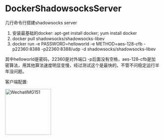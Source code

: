 # DockerShadowsocksServer

几行命令行搭建shadowsocks server

1. 安装最基础的docker: apt-get install docker; yum install docker
2. docker pull shadowsocks/shadowsocks-libev
3. docker run -e PASSWORD=helloworld -e METHOD=aes-128-cfb -p22360:8388 -p22360:8388/udp -d shadowsocks/shadowsocks-libev

其中helloworld是密码，22360是对外端口 -p后面没有空格，aes-128-cfb是加密算法，用其他算法速度明显变慢，经过测试这个是最快的。不管不问稳定运行半年没问题。

客户端配置:

<img width="150" alt="WechatIMG151" src="https://user-images.githubusercontent.com/2038071/110611311-0f008000-81ca-11eb-97b4-18fb7aa1d941.png">
